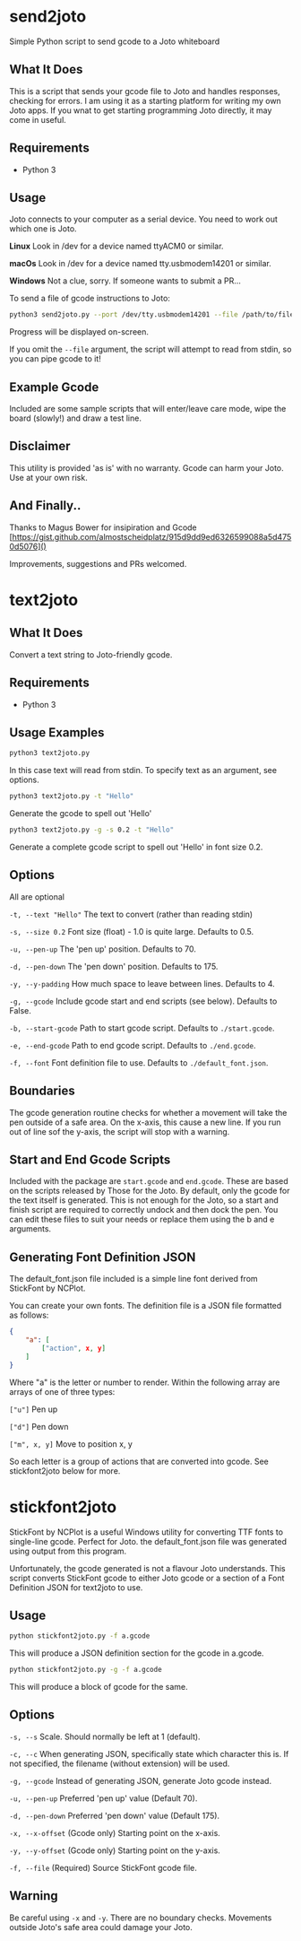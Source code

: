 # send2joto
Simple Python script to send gcode to a Joto whiteboard

## What It Does

This is a script that sends your gcode file to Joto and handles responses, checking for errors. I am using it as a starting platform for writing my own Joto apps. If you wnat to get starting programming Joto directly, it may come in useful.

## Requirements

* Python 3


## Usage

Joto connects to your computer as a serial device. You need to work out which one is Joto.

**Linux**
Look in /dev for a device named ttyACM0 or similar.

**macOs**
Look in /dev for a device named tty.usbmodem14201 or similar.

**Windows**
Not a clue, sorry. If someone wants to submit a PR...

To send a file of gcode instructions to Joto:

```bash
python3 send2joto.py --port /dev/tty.usbmodem14201 --file /path/to/file.gcode
```

Progress will be displayed on-screen.

If you omit the `--file` argument, the script will attempt to read from stdin, so you can pipe gcode to it!

## Example Gcode

Included are some sample scripts that will enter/leave care mode, wipe the board (slowly!) and draw a test line.

## Disclaimer

This utility is provided 'as is' with no warranty. Gcode can harm your Joto. Use at your own risk.

## And Finally..

Thanks to Magus Bower for insipiration and Gcode [https://gist.github.com/almostscheidplatz/915d9dd9ed6326599088a5d4750d5076]()


Improvements, suggestions and PRs welcomed.


# text2joto

## What It Does
Convert a text string to Joto-friendly gcode.

## Requirements

* Python 3

## Usage Examples

```bash
python3 text2joto.py
```
In this case text will read from stdin. To specify text as an argument, see options.

```bash
python3 text2joto.py -t "Hello"
```

Generate the gcode to spell out 'Hello'

```bash
python3 text2joto.py -g -s 0.2 -t "Hello"
```

Generate a complete gcode script to spell out 'Hello' in font size 0.2.


## Options

All are optional

`-t, --text "Hello"` The text to convert (rather than reading stdin)

`-s, --size 0.2` Font size (float) - 1.0 is quite large. Defaults to 0.5.

`-u, --pen-up` The 'pen up' position. Defaults to 70.

`-d, --pen-down` The 'pen down' position. Defaults to 175.

`-y, --y-padding` How much space to leave between lines. Defaults to 4.

`-g, --gcode` Include gcode start and end scripts (see below). Defaults to False.

`-b, --start-gcode` Path to start gcode script. Defaults to `./start.gcode`.

`-e, --end-gcode` Path to end gcode script. Defaults to `./end.gcode`.

`-f, --font` Font definition file to use. Defaults to `./default_font.json`.

## Boundaries

The gcode generation routine checks for whether a movement will take the pen outside of a safe area. On the x-axis, this cause a new line. If you run out of line sof the y-axis, the script will stop with a warning.

## Start and End Gcode Scripts

Included with the package are `start.gcode` and `end.gcode`. These are based on
the scripts released by Those for the Joto. By default, only the gcode for the
text itself is generated. This is not enough for the Joto, so a start and finish script
are required to correctly undock and then dock the pen. You can edit these files to suit your needs or replace them using the b and e arguments.

## Generating Font Definition JSON

The default_font.json file included is a simple line font derived from StickFont by NCPlot.

You can create your own fonts. The definition file is a JSON file formatted as follows:

```json
{
	"a": [
		["action", x, y]
	]
}
```

Where "a" is the letter or number to render. Within the following array are arrays of one of three types:

`["u"]` Pen up

`["d"]` Pen down

`["m", x, y]` Move to position x, y

So each letter is a group of actions that are converted into gcode. See stickfont2joto below for more.

# stickfont2joto

StickFont by NCPlot is a useful Windows utility for converting TTF fonts to single-line gcode. Perfect for Joto. the default_font.json file was generated using output from this program.

Unfortunately, the gcode generated is not a flavour Joto understands. This script converts StickFont gcode to either Joto gcode or a section of a Font Definition JSON for text2joto to use.

## Usage
```bash
python stickfont2joto.py -f a.gcode
```

This will produce a JSON definition section for the gcode in a.gcode.

```bash
python stickfont2joto.py -g -f a.gcode
```

This will produce a block of gcode for the same.


## Options

`-s, --s` Scale. Should normally be left at 1 (default).

`-c, --c` When generating JSON, specifically state which character this is. If not specified, the filename (without extension) will be used.

`-g, --gcode` Instead of generating JSON, generate Joto gcode instead.

`-u, --pen-up` Preferred 'pen up' value (Default 70).

`-d, --pen-down` Preferred 'pen down' value (Default 175).

`-x, --x-offset` (Gcode only) Starting point on the x-axis.

`-y, --y-offset` (Gcode only) Starting point on the y-axis.

`-f, --file` (Required) Source StickFont gcode file.

## Warning

Be careful using `-x` and `-y`. There are no boundary checks. Movements outside
Joto's safe area could damage your Joto.
